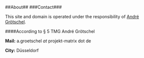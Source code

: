 ##About##
###Contact###

This site and domain is operated under the responsibility of [André Grötschel](http://andre.groetschel.eu/ "André Grötschel").

####According to § 5 TMG
André Grötschel

**Mail:** a.groetschel $at$ projekt-matrix dot de

**City:** Düsseldorf